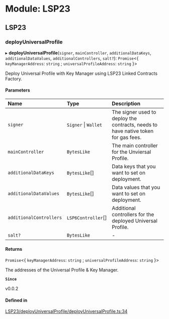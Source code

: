 # Module: LSP23

## LSP23

### deployUniversalProfile

▸ **deployUniversalProfile**(`signer`, `mainController`, `additionalDataKeys`, `additionalDataValues`, `additionalControllers`, `salt?`): `Promise`\<\{ `keyManagerAddress`: `string` ; `universalProfileAddress`: `string` }\>

Deploy Universal Profile with Key Manager using LSP23 Linked Contracts Factory.

#### Parameters

| Name                    | Type                 | Description                                                                       |
| :---------------------- | :------------------- | :-------------------------------------------------------------------------------- |
| `signer`                | `Signer` \| `Wallet` | The signer used to deploy the contracts, needs to have native token for gas fees. |
| `mainController`        | `BytesLike`          | The main controller for the Unviersal Profile.                                    |
| `additionalDataKeys`    | `BytesLike`[]        | Data keys that you want to set on deployment.                                     |
| `additionalDataValues`  | `BytesLike`[]        | Data values that you want to set on deployment.                                   |
| `additionalControllers` | `LSP6Controller`[]   | Additional controllers for the deployed Universal Profile.                        |
| `salt?`                 | `BytesLike`          | -                                                                                 |

#### Returns

`Promise`\<\{ `keyManagerAddress`: `string` ; `universalProfileAddress`: `string` }\>

The addresses of the Universal Profile & Key Manager.

**`Since`**

v0.0.2

#### Defined in

[LSP23/deployUniversalProfile/deployUniversalProfile.ts:34](https://github.com/lukso-network/lsp-utils/blob/main/src/LSP23/deployUniversalProfile/deployUniversalProfile.ts#L34)
